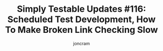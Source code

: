 ---
layout: default
title: "Simply Testable Updates #116: Scheduled Test Development, How To Make Broken Link Checking Slow"
author: joncram
continue_reading: false
newsletter:
    issue_number: 116th
    url: https://us5.campaign-archive1.com/?u=ac75e33d993d2b502e333ddd0&amp;id=9092b969d4
    highlights:
      - <a href="https://us5.campaign-archive1.com/?u=ac75e33d993d2b502e333ddd0&amp;id=9092b969d4#scheduled-test-development">Scheduled Test Development</a>
      - <a href="https://us5.campaign-archive1.com/?u=ac75e33d993d2b502e333ddd0&amp;id=9092b969d4#how-to-make-broken-link-checking-slow">How To Make Broken Link Checking Slow</a>
    closing_sentence: Expect the next newsletter in a week from now on 18 March 2015
---